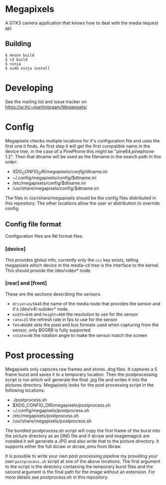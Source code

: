 # Megapixels

A GTK3 camera application that knows how to deal with the media request api

## Building

```shell-session
$ meson build
$ cd build
$ ninja
$ sudo ninja install
```

# Developing

See the mailing list and issue tracker on https://sr.ht/~martijnbraam/Megapixels/

# Config

Megapixels checks multiple locations for it's configuration file and uses the first one it finds.
As first step it will get the first compatible name in the device tree, in the case of a PinePhone
this might be "pine64,pinephone-1.2". Then that dtname will be used as the filename in the search
path in this order:

* $XDG_CONFIG_DIR/megapixels/config/$dtname.ini
* ~/.config/megapixels/config/$dtname.ini
* /etc/megapixels/config/$dtname.ini
* /usr/share/megapixels/config/$dtname.ini

The files in /usr/share/megapixels should be the config files distributed in this repository. The other
locations allow the user or distribution to override config.

## Config file format

Configuration files are INI format files. 

### [device]

This provides global info, currently only the `csi` key exists, telling megapixels which device in the 
media-ctl tree is the interface to the kernel. This should provide the /dev/video* node.

### [rear] and [front]

These are the sections describing the sensors.

* `driver=ov5640` the name of the media node that provides the sensor and it's /dev/v4l-subdev* node.
* `width=640` and `height=480` the resolution to use for the sensor
* `rate=15` the refresh rate in fps to use for the sensor
* `fmt=BGGR8` sets the pixel and bus formats used when capturing from the sensor, only BGGR8 is fully supported
* `rotate=90` the rotation angle to make the sensor match the screen

# Post processing

Megapixels only captures raw frames and stores .dng files. It captures a 5 frame burst and saves it to a temporary
location. Then the postprocessing script is run which will generate the final .jpg file and writes it into the 
pictures directory. Megapixels looks for the post processing script in the following locations:

* ./postprocess.sh
* $XDG_CONFIG_DIR/megapixels/postprocess.sh
* ~/.config/megapixels/postprocess.sh
* /etc/megapixels/postprocess.sh
* /usr/share/megapixels/postprocess.sh

The bundled postprocess.sh script will copy the first frame of the burst into the picture directory as an DNG
file and if dcraw and imagemagick are installed it will generate a JPG and also write that to the picture
directory. It supports either the full dcraw or dcraw_emu from libraw.

It is possible to write your own post processing pipeline my providing your own `postprocess.sh` script at
one of the above locations. The first argument to the script is the directory containing the temporary 
burst files and the second argument is the final path for the image without an extension. For more details
see postprocess.sh in this repository.
